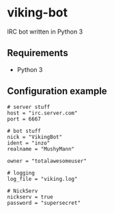 # viking-bot
IRC bot written in Python 3

## Requirements
* Python 3

## Configuration example
    # server stuff
    host = "irc.server.com"
    port = 6667
    
    # bot stuff
    nick = "VikingBot"
    ident = "inzo"
    realname = "MushyMann"
    
    owner = "totalawesomeuser"
    
    # logging
    log_file = "viking.log"

    # NickServ
    nickserv = true
    password = "supersecret"
